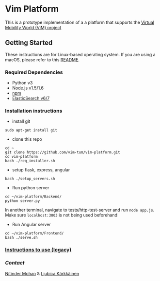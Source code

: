 # Vim Platform

This is a prototype implementation of a a platform that supports the [Virtual Mobility World (ViM) project](https://vim-project.org/)

## Getting Started

These instructions are for Linux-based operating system. If you are using a macOS, please refer to this [README](https://github.com/vim-tum/vim-platform/blob/master/macOS_README.md).

### Required Dependencies
- Python v3
- [Node.js v1.5/1.6](https://nodejs.org/en/download/)
- [npm](https://www.npmjs.com/get-npm)
- [ElasticSearch v6/7](https://www.elastic.co/products/elasticsearch)

### Installation instructions
* install git
```
sudo apt-get install git
```
* clone this repo
```
cd ~
git clone https://github.com/vim-tum/vim-platform.git
cd vim-platform
bash ./req_installer.sh
```
* setup flask, express, angular
```
bash ./setup_servers.sh
```
* Run python server
```
cd ~/vim-platform/Backend/
python server.py
```
In another terminal, navigate to tests/http-test-server and run `node app.js`. Make sure `localhost:3003` is not being used beforehand


* Run Angular server
```
cd ~/vim-platform/Frontend/
bash ./serve.sh
```

### [Instructions to use (legacy)](https://github.com/vim-tum/vim-platform/wiki/Usage-Instructions)


### _Contact_
[Nitinder Mohan](https://www.nitindermohan.com/) & [Ljubica Kärkkäinen](https://www.cm.in.tum.de/en/research-group/ljubicak/)
